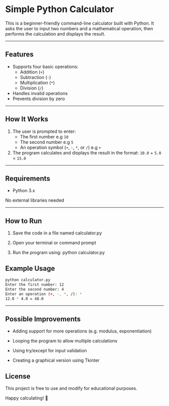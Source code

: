 
# Simple Python Calculator
This is a beginner-friendly command-line calculator built with Python. It asks the user to input two numbers and a mathematical operation, then performs the calculation and displays the result.

---

## Features
- Supports four basic operations:
  - Addition (`+`)
  - Subtraction (`-`)
  - Multiplication (`*`)
  - Division (`/`)
- Handles invalid operations
- Prevents division by zero

---

## How It Works

1. The user is prompted to enter:
   - The first number e.g `10`
   - The second number e.g `5`
   - An operation symbol (`+`, `-`, `*`, or `/`) e.g `+`
2. The program calculates and displays the result in the format:
`10.0` + `5.0` = `15.0`


---

## Requirements
- Python 3.x

No external libraries needed

---

## How to Run
1. Save the code in a file named calculator.py

2. Open your terminal or command prompt

3. Run the program using:
python calculator.py

## Example Usage

```bash
python calculator.py
Enter the first number: 12
Enter the second number: 4
Enter an operation (+, -, *, /): *
12.0 * 4.0 = 48.0
```

---

## Possible Improvements
- Adding support for more operations (e.g. modulus, exponentiation)

- Looping the program to allow multiple calculations

- Using try/except for input validation

- Creating a graphical version using Tkinter

## License
This project is free to use and modify for educational purposes.

Happy calculating! 🎉

